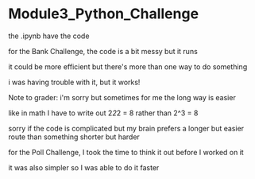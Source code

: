 # Module3_Python_Challenge

the .ipynb have the code


for the Bank Challenge, the code is a bit messy but it runs

it could be more efficient but there's more than one way to do something

i was having trouble with it, but it works! 


Note to grader: i'm sorry but sometimes for me the long way is easier

like in math I have to write out 2*2*2 = 8 rather than 2^3 = 8

sorry if the code is complicated but my brain prefers a longer but easier route than something shorter but harder


for the Poll Challenge, I took the time to think it out before I worked on it

it was also simpler so I was able to do it faster
